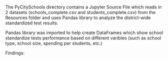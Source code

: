 # 

The PyCitySchools directory contains a Jupyter Source File which reads in 2 datasets (schools_complete.csv and students_complete.csv) from the Resources folder and uses Pandas library to analyze the district-wide standardized test results.

Pandas library was imported to help create DataFrames which show school standardize tests performance based on different varibles (such as school type, school size, spending per students, etc.)

Findings:
